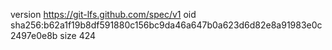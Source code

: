 version https://git-lfs.github.com/spec/v1
oid sha256:b62a1f19b8df591880c156bc9da46a647b0a623d6d82e8a91983e0c2497e0e8b
size 424

